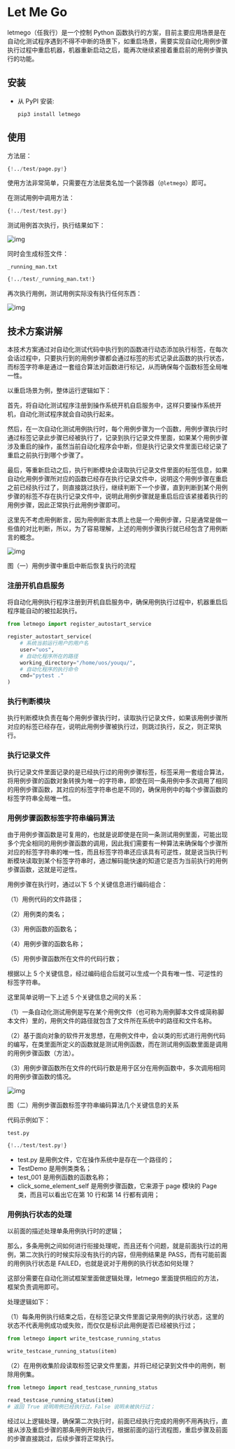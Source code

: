# Let Me Go

letmego（任我行）是一个控制 Python 函数执行的方案，目前主要应用场景是在自动化测试程序遇到不得不中断的场景下，如重启场景，需要实现自动化用例步骤执行过程中重启机器，机器重新启动之后，能再次继续紧接着重启前的用例步骤执行的功能。

## 安装

- 从 PyPI 安装:

  ```shel
  pip3 install letmego
  ```

## 使用

方法层：

```python
{!../test/page.py!}
```

使用方法非常简单，只需要在方法层类名加一个装饰器（`@letmego`）即可。

在测试用例中调用方法：

```python
{!../test/test.py!}
```

测试用例首次执行，执行结果如下：

![img](./img/3.png)

同时会生成标签文件：

`_running_man.txt`

```python
{!../test/_running_man.txt!}
```

再次执行用例，测试用例实际没有执行任何东西：

![img](./img/4.png)

## 技术方案讲解

本技术方案通过对自动化测试代码中执行到的函数进行动态添加执行标签，在每次会话过程中，只要执行到的用例步骤都会通过标签的形式记录此函数的执行状态，而标签字符串是通过一套组合算法对函数进行标记，从而确保每个函数标签全局唯一性。

以重启场景为例，整体运行逻辑如下：

首先，将自动化测试程序注册到操作系统开机自启服务中，这样只要操作系统开机，自动化测试程序就会自动执行起来。

然后，在一次自动化测试用例执行时，每个用例步骤为一个函数，用例步骤执行时通过标签记录此步骤已经被执行了，记录到执行记录文件里面，如果某个用例步骤涉及重启的操作，虽然当前自动化程序会中断，但是执行记录文件里面已经记录了重启之前执行到哪个步骤了。

最后，等重新启动之后，执行判断模块会读取执行记录文件里面的标签信息，如果自动化用例步骤所对应的函数已经存在执行记录文件中，说明这个用例步骤在重启之前已经执行过了，则直接跳过执行，继续判断下一个步骤，直到判断到某个用例步骤的标签不存在执行记录文件中，说明此用例步骤就是重启后应该紧接着执行的用例步骤，因此正常执行此用例步骤即可。

这里先不考虑用例断言，因为用例断言本质上也是一个用例步骤，只是通常是做一些值的对比判断，所以，为了容易理解，上述的用例步骤执行就已经包含了用例断言的概念。

![img](./img/1.png)

图（一）用例步骤中重启中断后恢复执行的流程

### 注册开机自启服务

将自动化用例执行程序注册到开机自启服务中，确保用例执行过程中，机器重启后程序能自动的被拉起执行。

```python
from letmego import register_autostart_service

register_autostart_service(
    # 系统当前运行用户的用户名
    user="uos",
    # 自动化程序所在的路径
    working_directory="/home/uos/youqu/",
    # 自动化程序的执行命令
    cmd="pytest ."
)
```

### 执行判断模块

执行判断模块负责在每个用例步骤执行时，读取执行记录文件，如果该用例步骤所对应的标签已经存在，说明此用例步骤被执行过，则跳过执行，反之，则正常执行。

### 执行记录文件

执行记录文件里面记录的是已经执行过的用例步骤标签，标签采用一套组合算法，将用例步骤的函数对象转换为唯一的字符串，即使在同一条用例中多次调用了相同的用例步骤函数，其对应的标签字符串也是不同的，确保用例中的每个步骤函数的标签字符串全局唯一性。

### 用例步骤函数标签字符串编码算法

由于用例步骤函数是可复用的，也就是说即使是在同一条测试用例里面，可能出现多个完全相同的用例步骤函数的调用，因此我们需要有一种算法来确保每个步骤所对应的标签字符串的唯一性，而且标签字符串还应该具有可逆性，就是说当执行判断模块读取到某个标签字符串时，通过解码能快速的知道它是否为当前执行的用例步骤函数，这就是可逆性。

用例步骤在执行时，通过以下 5 个关键信息进行编码组合：

（1）用例代码的文件路径；

（2）用例类的类名；

（3）用例函数的函数名；

（4）用例步骤的函数名称；

（5）用例步骤函数所在文件的代码行数；

根据以上 5 个关键信息，经过编码组合后就可以生成一个具有唯一性、可逆性的标签字符串。

这里简单说明一下上述 5 个关键信息之间的关系：

（1）一条自动化测试用例是写在某个用例文件（也可称为用例脚本文件或简称脚本文件）里的，用例文件的路径就包含了文件所在系统中的路径和文件名称。

（2）基于面向对象的软件开发思想，在用例文件中，会以类的形式进行用例代码的编写，在类里面所定义的函数就是测试用例函数，而在测试用例函数里面是调用的用例步骤函数（方法）。

（3）用例步骤函数所在文件的代码行数是用于区分在用例函数中，多次调用相同的用例步骤函数的情况。

![img](./img/2.png)

图（二）用例步骤函数标签字符串编码算法几个关键信息的关系

代码示例如下：

`test.py`

```python
{!../test/test.py!}
```

- test.py 是用例文件，它在操作系统中是存在一个路径的；
- TestDemo 是用例类类名；
- test_001 是用例函数的函数名称；
- click_some_element_self 是用例步骤函数，它来源于 page 模块的 Page 类，而且可以看出它在第 10 行和第 14 行都有调用；

### 用例执行状态的处理

以前面的描述处理单条用例执行时的逻辑；

那么，多条用例之间如何进行衔接处理呢，而且还有个问题，就是前面执行过的用例，第二次执行的时候实际没有执行的内容，但用例结果是 PASS，而有可能前面的用例执行状态是 FAILED，也就是说对于用例的执行状态如何处理？

这部分需要在自动化测试框架里面做逻辑处理，letmego 里面提供相应的方法，框架负责调用即可。

处理逻辑如下：

（1）每条用例执行结束之后，在标签记录文件里面记录用例的执行状态，这里的状态不代表用例成功或失败，而仅仅是标识此用例是否已经被执行过；

```py
from letmego import write_testcase_running_status

write_testcase_running_status(item)
```

（2）在用例收集阶段读取标签记录文件里面，并将已经记录到文件中的用例，剔除用例集。

```py
from letmego import read_testcase_running_status

read_testcase_running_status(item)
# 返回 True 说明用例已经执行过，False 说明未被执行过；
```

经过以上逻辑处理，确保第二次执行时，前面已经执行完成的用例不用再执行，直接从涉及重启步骤的那条用例开始执行，根据前面的运行流程图，重启步骤及前面的步骤直接跳过，后续步骤将正常执行。
